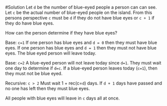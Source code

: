 #Solution
Let `d` be the number of blue-eyed people a person can can see.
Let `c` be the actual number of blue-eyed people on the island.
From this persons perspective `c` must be `d` if they do not have blue eyes or `c + 1` if they do have blue eyes.

How can the person determine if they have blue eyes?

Base: `c=1`
If one person has blue eyes and `d = 0` then they must have blue eyes.
If one person has blue eyes and `d = 1` then they must not have blue eyes.
The blue eyed person will leave today.

Base: `c=2`
A blue-eyed person will not leave today since `d=1`.
They must wait one day to determine if `d=c`.
If a blue-eyed person leaves today (`c=1`), then they must not be blue eyed.

Recursive: `c > 2`
Must wait 1 + rec(c=`d`) days.
If `d + 1` days have passed and no one has left then they must blue eyes.

All people with blue eyes will leave in `c` days all at once.